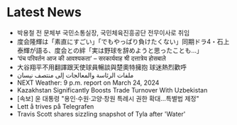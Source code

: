 # Latest News
-  박용철 전 문체부 국민소통실장, 국민체육진흥공단 전무이사로 취임
-  度会隆輝は「素直にすごい」「でもやっぱり負けたくない」同期ドラ4・石上泰輝が語る、度会との絆「実は野球を辞めようと思ったことも…」
-  ‘पंच परिवर्तन आज की आवश्यकता’ – सरकार्यवाह श्री दत्तात्रेय होसबाले
-  大谷翔平不用翻譯跟天使球員暢談與楚奧特擁抱 球迷熱烈歡呼
-  ملفات الرئاسة والمعالجات إلى منتصف نيسان
-  NEXT Weather: 9 p.m. report on March 24, 2024
-  Kazakhstan Significantly Boosts Trade Turnover With Uzbekistan
-  [속보] 윤 대통령 "용인·수원·고양·창원 특례시 권한 확대…특별법 제정"
-  Lett å trives på Telegrafen
-  Travis Scott shares sizzling snapshot of Tyla after 'Water'
